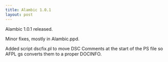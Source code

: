 ```yaml
---
title: Alambic 1.0.1
layout: post
---
```


Alambic 1.0.1 released.

Minor fixes, mostly in Alambic.ppd.

Added script dscfix.pl to move DSC Comments at the start of the PS file so AFPL gs converts them to a proper DOCINFO.
